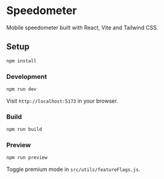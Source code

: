# Speedometer

Mobile speedometer built with React, Vite and Tailwind CSS.

## Setup

```bash
npm install
```

### Development

```bash
npm run dev
```

Visit `http://localhost:5173` in your browser.

### Build

```bash
npm run build
```

### Preview

```bash
npm run preview
```

Toggle premium mode in `src/utils/featureFlags.js`.
